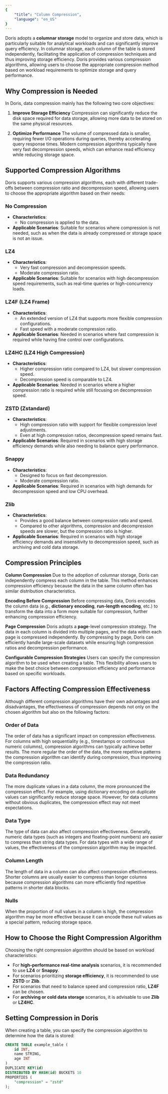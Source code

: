 ```yaml
---
{
    "title": "Column Compression",
    "language": "en_US"
}
---
```


<!-- 
Licensed to the Apache Software Foundation (ASF) under one
or more contributor license agreements.  See the NOTICE file
distributed with this work for additional information
regarding copyright ownership.  The ASF licenses this file
to you under the Apache License, Version 2.0 (the
"License"); you may not use this file except in compliance
with the License.  You may obtain a copy of the License at

  http://www.apache.org/licenses/LICENSE-2.0

Unless required by applicable law or agreed to in writing,
software distributed under the License is distributed on an
"AS IS" BASIS, WITHOUT WARRANTIES OR CONDITIONS OF ANY
KIND, either express or implied.  See the License for the
specific language governing permissions and limitations
under the License.
-->

Doris adopts a **columnar storage** model to organize and store data, which is particularly suitable for analytical workloads and can significantly improve query efficiency. In columnar storage, each column of the table is stored independently, facilitating the application of compression techniques and thus improving storage efficiency. Doris provides various compression algorithms, allowing users to choose the appropriate compression method based on workload requirements to optimize storage and query performance.

## Why Compression is Needed

In Doris, data compression mainly has the following two core objectives:

1. **Improve Storage Efficiency**
   Compression can significantly reduce the disk space required for data storage, allowing more data to be stored on the same physical resources.

2. **Optimize Performance**
   The volume of compressed data is smaller, requiring fewer I/O operations during queries, thereby accelerating query response times. Modern compression algorithms typically have very fast decompression speeds, which can enhance read efficiency while reducing storage space.

## Supported Compression Algorithms

Doris supports various compression algorithms, each with different trade-offs between compression ratio and decompression speed, allowing users to choose the appropriate algorithm based on their needs:

###  No Compression
   - **Characteristics**:
     - No compression is applied to the data.
   - **Applicable Scenarios**:
     Suitable for scenarios where compression is not needed, such as when the data is already compressed or storage space is not an issue.

### LZ4
   - **Characteristics**:
     - Very fast compression and decompression speeds.
     - Moderate compression ratio.
   - **Applicable Scenarios**:
     Suitable for scenarios with high decompression speed requirements, such as real-time queries or high-concurrency loads.

### LZ4F (LZ4 Frame)
   - **Characteristics**:
     - An extended version of LZ4 that supports more flexible compression configurations.
     - Fast speed with a moderate compression ratio.
   - **Applicable Scenarios**:
     Needed in scenarios where fast compression is required while having fine control over configurations.

### LZ4HC (LZ4 High Compression)
   - **Characteristics**:
     - Higher compression ratio compared to LZ4, but slower compression speed.
     - Decompression speed is comparable to LZ4.
   - **Applicable Scenarios**:
     Needed in scenarios where a higher compression ratio is required while still focusing on decompression speed.

### ZSTD (Zstandard)
   - **Characteristics**:
     - High compression ratio with support for flexible compression level adjustments.
     - Even at high compression ratios, decompression speed remains fast.
   - **Applicable Scenarios**:
     Required in scenarios with high storage efficiency demands while also needing to balance query performance.

### Snappy
   - **Characteristics**:
     - Designed to focus on fast decompression.
     - Moderate compression ratio.
   - **Applicable Scenarios**:
     Required in scenarios with high demands for decompression speed and low CPU overhead.

### Zlib
   - **Characteristics**:
     - Provides a good balance between compression ratio and speed.
     - Compared to other algorithms, compression and decompression speeds are slower, but the compression ratio is higher.
   - **Applicable Scenarios**:
     Required in scenarios with high storage efficiency demands and insensitivity to decompression speed, such as archiving and cold data storage.

## Compression Principles

**Column Compression**
   Due to the adoption of columnar storage, Doris can independently compress each column in the table. This method enhances compression efficiency because the data in the same column often has similar distribution characteristics.

**Encoding Before Compression**
   Before compressing data, Doris encodes the column data (e.g., **dictionary encoding**, **run-length encoding**, etc.) to transform the data into a form more suitable for compression, further enhancing compression efficiency.

**Page Compression**
   Doris adopts a **page**-level compression strategy. The data in each column is divided into multiple pages, and the data within each page is compressed independently. By compressing by page, Doris can efficiently handle large-scale datasets while ensuring high compression ratios and decompression performance.

**Configurable Compression Strategies**
   Users can specify the compression algorithm to be used when creating a table. This flexibility allows users to make the best choice between compression efficiency and performance based on specific workloads.

## Factors Affecting Compression Effectiveness

Although different compression algorithms have their own advantages and disadvantages, the effectiveness of compression depends not only on the chosen algorithm but also on the following factors:

### Order of Data
   The order of data has a significant impact on compression effectiveness. For columns with high sequentiality (e.g., timestamps or continuous numeric columns), compression algorithms can typically achieve better results. The more regular the order of the data, the more repetitive patterns the compression algorithm can identify during compression, thus improving the compression ratio.

### Data Redundancy
   The more duplicate values in a data column, the more pronounced the compression effect. For example, using dictionary encoding on duplicate values can significantly reduce storage space. However, for data columns without obvious duplicates, the compression effect may not meet expectations.

### Data Type
   The type of data can also affect compression effectiveness. Generally, numeric data types (such as integers and floating-point numbers) are easier to compress than string data types. For data types with a wide range of values, the effectiveness of the compression algorithm may be impacted.

### Column Length
   The length of data in a column can also affect compression effectiveness. Shorter columns are usually easier to compress than longer columns because compression algorithms can more efficiently find repetitive patterns in shorter data blocks.

### Nulls
   When the proportion of null values in a column is high, the compression algorithm may be more effective because it can encode these null values as a special pattern, reducing storage space.

## How to Choose the Right Compression Algorithm

Choosing the right compression algorithm should be based on workload characteristics:

- For **high-performance real-time analysis** scenarios, it is recommended to use **LZ4** or **Snappy**.
- For scenarios prioritizing **storage efficiency**, it is recommended to use **ZSTD** or **Zlib**.
- For scenarios that need to balance speed and compression ratio, **LZ4F** can be chosen.
- For **archiving or cold data storage** scenarios, it is advisable to use **Zlib** or **LZ4HC**.

## Setting Compression in Doris

When creating a table, you can specify the compression algorithm to determine how the data is stored:

```sql
CREATE TABLE example_table (
    id INT,
    name STRING,
    age INT
)
DUPLICATE KEY(id)
DISTRIBUTED BY HASH(id) BUCKETS 10
PROPERTIES (
    "compression" = "zstd"
);
